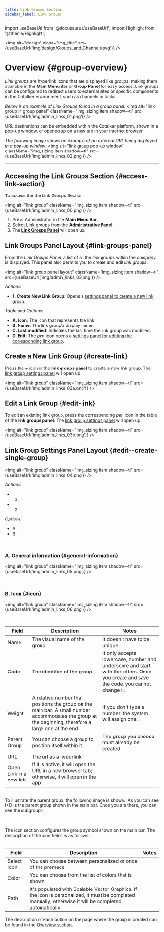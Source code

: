 ```yaml
---
title: Link Groups Section
sidebar_label: Link Groups
---
```

import useBaseUrl from '@docusaurus/useBaseUrl'; 
import Highlight from '@theme/Highlight';

<img alt="design" class="img_title" src={useBaseUrl('img/design/Groups_and_Channels.svg')} />


# Overview {#group-overview}

_Link groups_ are hyperlink icons that are displayed like _groups_, making them available in the **Main Menu Bar** or **Group Panel** for easy access. Link groups can be configured to redirect users to external sites or specific components in the Cotalker environment, such as channels or tasks.

_Below is an example of Link Groups found in a group panel:_
<img alt="link group in group panel" className="img_sizing item shadow--tl" src={useBaseUrl('img/admin_links_01.png')} />
<br/>

URL destinations can be embedded within the Cotalker platform, shown in a pop-up window, or opened up on a new tab in your internet browser.

_The following image shows an example of an external URL being displayed in a pop-up window:_
<img alt="link group pop-up window" className="img_sizing item shadow--tl" src={useBaseUrl('img/admin_links_02.png')} />
<br/>

---

## Accessing the Link Groups Section {#access-link-section}
To access the the Link Groups Section:

<img alt="link group" className="img_sizing item shadow--tl" src={useBaseUrl('img/admin_links_00.png')} />
<br/>

1. Press <span className="badge badge--primary">Administrator</span> in the **Main Menu Bar**.
2. Select <span className="badge badge--primary">Link groups</span> from the **Administrative Panel**.
3. The [**Link Groups Panel**](#link-groups-panel) will open up.

<div className="alert alert--secondary">

## Link Groups Panel Layout {#link-groups-panel}
From the _Link Groups Panel_, a list of all the _link groups_ within the _company_ is displayed. This panel also permits you to create and edit _link groups_.

<img alt="link group panel layout" className="img_sizing item shadow--tl" src={useBaseUrl('img/admin_links_03.png')} />
<br/>

_Actions:_
- **1. Create New Link Group**: Opens a [settings panel to create a new link group](#create-link).

_Table and Options:_
- **A. Icon**: The icon that represents the link.
- **B. Name**: The link group's display name.
- **C. Last modified**: Indicates the last time the link group was modified.
- **D. Edit**: The _pen_ icon opens a [settings panel for editting the corresponding link group](#edit-link).

</div>

## Create a New Link Group {#create-link}
Press the <span className="badge badge--secondary">+</span> icon in the **link groups panel** to create a new link group. The [link group settings panel](##edit--create-single-group) will open up.

<img alt="link group" className="img_sizing item shadow--tl" src={useBaseUrl('img/admin_links_03a.png')} />
<br/>


## Edit a Link Group {#edit-link}
To edit an existing link group, press the corresponding _pen_ icon in the table of the **link groups panel**. The [link group settings panel](##edit--create-single-group) will open up.


<img alt="link group" className="img_sizing item shadow--tl" src={useBaseUrl('img/admin_links_03b.png')} />
<br/>

<div className="alert alert--secondary">

## Link Group Settings Panel Layout {#edit--create-single-group}

<img alt="link group" className="img_sizing item shadow--tl" src={useBaseUrl('img/admin_links_04.png')} />
<br/>

_Actions:_
- 1.
- 2.

_Options:_
- A.
- B.

</div>
<br/>

<div className="alert alert--secondary">

### A. General information {#general-information}

<img alt="link group" className="img_sizing item shadow--tl" src={useBaseUrl('img/admin_links_05.png')} />
<br/>

</div>
<br/>

<div className="alert alert--secondary">

### B. Icon {#icon}

<img alt="link group" className="img_sizing item shadow--tl" src={useBaseUrl('img/admin_links_06.png')} />
<br/>

</div>
<br/>

| Field | Description | Notes | 
| ---- | ----------- | ----- | 
| Name | The visual name of the group | It doesn't have to be unique. |
| Code | The identifier of the group | It only accepts lowercase, number and underscore and start with the letters. Once you create and save the code, you cannot change it.|
| Weight | A relative number that positions the group on the main bar. A small number accommodates the group at the beginning, therefore a large one at the end. | If you don't type a number, the system will assign one. |
| Parent Group | You can choose a group to position itself within it. | The group you choose must already be created |
| URL | The url as a hyperlink |  |
| Open Link in a new tab | If it is active, it will open the URL in a new browser tab; otherwise, it will open in the app. |  |

<br/>
To illustrate the parent group, the following image is shown:
<img alt="" src={useBaseUrl('img/admin_group_parent.png')} />
As you can see I+D is the parent group shown in the main bar. Once you are there, you can see the subgroups. 

<br/><br/>
The icon section configures the group symbol shown on the main bar. The description of the icon fields is as follows:
<br/><br/>

| Field | Description | Notes | 
| ---- | ----------- | ----- | 
| Select icon | You can choose between personalized or once of the premade |  |
| Color | You can choose from the list of colors that is shown |  |
| Path | It's populated with Scalable Vector Graphics. If the icon is personalized, it must be completed manually, otherwise it will be completed automatically |  |


The description of each button on the page where the group is created can be found in the [Overview section](admin_overview).
